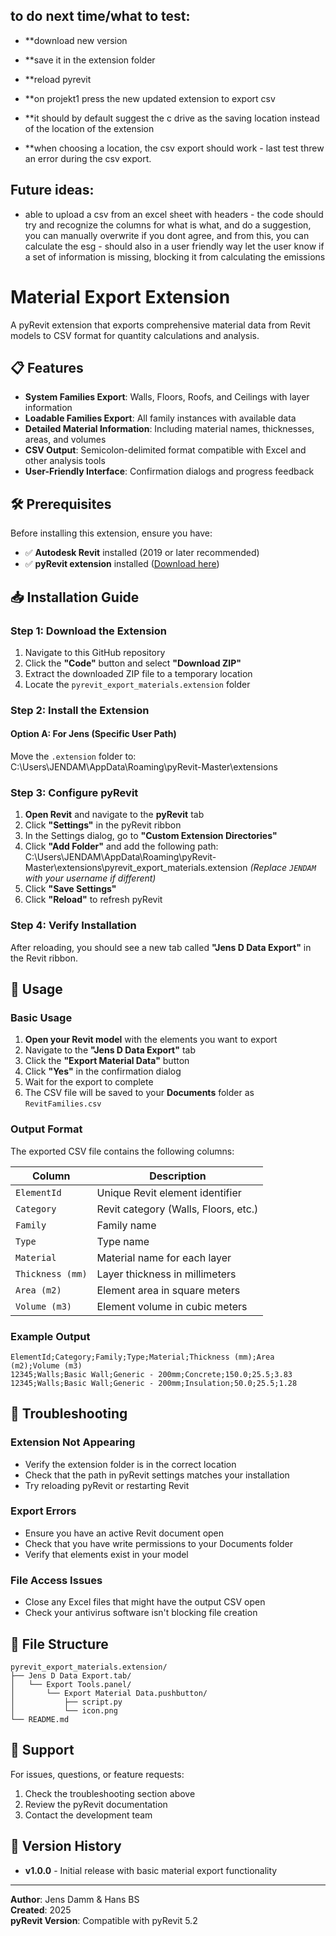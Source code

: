 ## to do next time/what to test:
- **download new version
- **save it in the extension folder
- **reload pyrevit
- **on projekt1 press the new updated extension to export csv

- **it should by default suggest the c drive as the saving location instead of the location of the extension
- **when choosing a location, the csv export should work - last test threw an error during the csv export.

## Future ideas:

- able to upload a csv from an excel sheet with headers - the code should try and recognize the columns for what is what, and do a suggestion, you can manually overwrite if you dont agree, and from this, you can calculate the esg - should also in a user friendly way let the user know if a set of information is missing, blocking it from calculating the emissions



# Material Export Extension

A pyRevit extension that exports comprehensive material data from Revit models to CSV format for quantity calculations and analysis.

## 📋 Features

- **System Families Export**: Walls, Floors, Roofs, and Ceilings with layer information
- **Loadable Families Export**: All family instances with available data
- **Detailed Material Information**: Including material names, thicknesses, areas, and volumes
- **CSV Output**: Semicolon-delimited format compatible with Excel and other analysis tools
- **User-Friendly Interface**: Confirmation dialogs and progress feedback

## 🛠 Prerequisites

Before installing this extension, ensure you have:

- ✅ **Autodesk Revit** installed (2019 or later recommended)
- ✅ **pyRevit extension** installed ([Download here](https://github.com/eirannejad/pyRevit/releases))

## 📥 Installation Guide

### Step 1: Download the Extension

1. Navigate to this GitHub repository
2. Click the **"Code"** button and select **"Download ZIP"**
3. Extract the downloaded ZIP file to a temporary location
4. Locate the `pyrevit_export_materials.extension` folder

### Step 2: Install the Extension

#### Option A: For Jens (Specific User Path)
Move the `.extension` folder to:
C:\Users\JENDAM\AppData\Roaming\pyRevit-Master\extensions


### Step 3: Configure pyRevit

1. **Open Revit** and navigate to the **pyRevit** tab
2. Click **"Settings"** in the pyRevit ribbon
3. In the Settings dialog, go to **"Custom Extension Directories"**
4. Click **"Add Folder"** and add the following path:
C:\Users\JENDAM\AppData\Roaming\pyRevit-Master\extensions\pyrevit_export_materials.extension
*(Replace `JENDAM` with your username if different)*
5. Click **"Save Settings"**
6. Click **"Reload"** to refresh pyRevit

### Step 4: Verify Installation

After reloading, you should see a new tab called **"Jens D Data Export"** in the Revit ribbon.

## 🚀 Usage

### Basic Usage

1. **Open your Revit model** with the elements you want to export
2. Navigate to the **"Jens D Data Export"** tab
3. Click the **"Export Material Data"** button
4. Click **"Yes"** in the confirmation dialog
5. Wait for the export to complete
6. The CSV file will be saved to your **Documents** folder as `RevitFamilies.csv`

### Output Format

The exported CSV file contains the following columns:

| Column | Description |
|--------|-------------|
| `ElementId` | Unique Revit element identifier |
| `Category` | Revit category (Walls, Floors, etc.) |
| `Family` | Family name |
| `Type` | Type name |
| `Material` | Material name for each layer |
| `Thickness (mm)` | Layer thickness in millimeters |
| `Area (m2)` | Element area in square meters |
| `Volume (m3)` | Element volume in cubic meters |

### Example Output

```csv
ElementId;Category;Family;Type;Material;Thickness (mm);Area (m2);Volume (m3)
12345;Walls;Basic Wall;Generic - 200mm;Concrete;150.0;25.5;3.83
12345;Walls;Basic Wall;Generic - 200mm;Insulation;50.0;25.5;1.28
```


## 🔧 Troubleshooting

### Extension Not Appearing
- Verify the extension folder is in the correct location
- Check that the path in pyRevit settings matches your installation
- Try reloading pyRevit or restarting Revit

### Export Errors
- Ensure you have an active Revit document open
- Check that you have write permissions to your Documents folder
- Verify that elements exist in your model

### File Access Issues
- Close any Excel files that might have the output CSV open
- Check your antivirus software isn't blocking file creation

## 📁 File Structure
```
pyrevit_export_materials.extension/
├── Jens D Data Export.tab/
│   └── Export Tools.panel/
│       └── Export Material Data.pushbutton/
│           ├── script.py
│           └── icon.png
└── README.md
```
## 🤝 Support

For issues, questions, or feature requests:

1. Check the troubleshooting section above
2. Review the pyRevit documentation
3. Contact the development team

## 🔄 Version History

- **v1.0.0** - Initial release with basic material export functionality

---

**Author**: Jens Damm & Hans BS  
**Created**: 2025  
**pyRevit Version**: Compatible with pyRevit 5.2